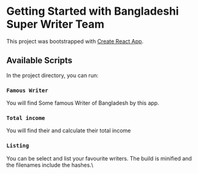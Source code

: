 # Getting Started with Bangladeshi Super Writer Team

This project was bootstrapped with [Create React App](https://serene-hoover-e22356.netlify.app/).

## Available Scripts

In the project directory, you can run:

### `Famous Writer`

You will find Some famous Writer of Bangladesh by this app.

### `Total income`

You will find their and calculate their total income

### `Listing`

You can be select and list your favourite writers.
The build is minified and the filenames include the hashes.\
